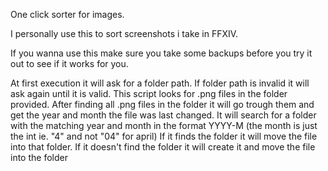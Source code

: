 One click sorter for images.

I personally use this to sort screenshots i take in FFXIV.

If you wanna use this make sure you take some backups before you try it out to see if it works for you.

At first execution it will ask for a folder path. If folder path is invalid it will ask again until it is valid. 
This script looks for .png files in the folder provided. 
After finding all .png files in the folder it will go trough them and get the year and month the file was last changed.
It will search for a folder with the matching year and month in the format YYYY-M (the month is just the int ie. "4" and not "04" for april)
If it finds the folder it will move the file into that folder. If it doesn't find the folder it will create it and move the file into the folder
